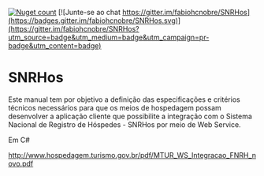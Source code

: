 
[![Nuget count](http://img.shields.io/nuget/v/SNRHos.svg)](https://www.nuget.org/packages/SNRHos/)
[![Junte-se ao chat https://gitter.im/fabiohcnobre/SNRHos](https://badges.gitter.im/fabiohcnobre/SNRHos.svg)](https://gitter.im/fabiohcnobre/SNRHos?utm_source=badge&utm_medium=badge&utm_campaign=pr-badge&utm_content=badge)

# SNRHos
Este manual tem por objetivo a definição das especificações e critérios técnicos necessários para que os meios de hospedagem possam desenvolver a aplicação cliente que possibilite a integração com o Sistema Nacional de Registro de Hóspedes - SNRHos por meio de Web Service. 

Em C#

http://www.hospedagem.turismo.gov.br/pdf/MTUR_WS_Integracao_FNRH_novo.pdf
